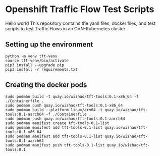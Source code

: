 # Openshift Traffic Flow Test Scripts
Hello world
This repository contains the yaml files, docker files, and test scripts to test Traffic Flows in an OVN-Kubernetes cluster.

## Setting up the environment

```
python -m venv tft-venv
source tft-venv/bin/activate
pip3 install --upgrade pip
pip3 install -r requirements.txt
```

## Creating the docker pods

```
sudo podman build -t quay.io/wizhao/tft-tools:0.1-x86_64 -f ./Containerfile .
sudo podman push quay.io/wizhao/tft-tools:0.1-x86_64
sudo podman build --platform linux/arm64 -t quay.io/wizhao/tft-tools:0.1-aarch64 -f ./Containerfile .
sudo podman push quay.io/wizhao/tft-tools:0.1-aarch64
sudo podman manifest create tft-tools-0.1-list
sudo podman manifest add tft-tools-0.1-list quay.io/wizhao/tft-tools:0.1-x86_64
sudo podman manifest add tft-tools-0.1-list quay.io/wizhao/tft-tools:0.1-aarch64
sudo podman manifest push tft-tools-0.1-list quay.io/wizhao/tft-tools:0.1
```

